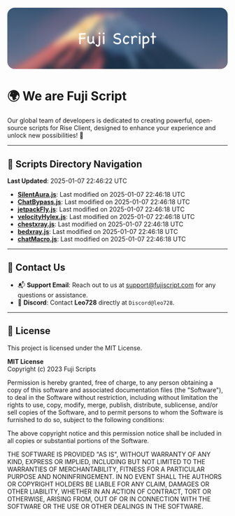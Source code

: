 ![Banner](.github/b.webp)

# 🌍 **We are Fuji Script**

Our global team of developers is dedicated to creating powerful, open-source scripts for Rise Client, designed to enhance your experience and unlock new possibilities! 🌟

---
<!-- SCRIPTS_NAVIGATION_START -->
## 📂 **Scripts Directory Navigation**

**Last Updated**: 2025-01-07 22:46:22 UTC

- **[SilentAura.js](scripts/SilentAura.js)**: Last modified on 2025-01-07 22:46:18 UTC
- **[ChatBypass.js](scripts/ChatBypass.js)**: Last modified on 2025-01-07 22:46:18 UTC
- **[jetpackFly.js](scripts/jetpackFly.js)**: Last modified on 2025-01-07 22:46:18 UTC
- **[velocityHylex.js](scripts/velocityHylex.js)**: Last modified on 2025-01-07 22:46:18 UTC
- **[chestxray.js](scripts/chestxray.js)**: Last modified on 2025-01-07 22:46:18 UTC
- **[bedxray.js](scripts/bedxray.js)**: Last modified on 2025-01-07 22:46:18 UTC
- **[chatMacro.js](scripts/chatMacro.js)**: Last modified on 2025-01-07 22:46:18 UTC

<!-- SCRIPTS_NAVIGATION_END -->

---

## 💬 **Contact Us**  
- 📬 **Support Email**: Reach out to us at [support@fujiscript.com](mailto:support@fujiscript.com) for any questions or assistance.  
- 💬 **Discord**: Contact **Leo728** directly at `Discord@leo728`.

---

## 📜 **License**

This project is licensed under the MIT License.  

**MIT License**  
Copyright (c) 2023 Fuji Scripts  

Permission is hereby granted, free of charge, to any person obtaining a copy of this software and associated documentation files (the "Software"), to deal in the Software without restriction, including without limitation the rights to use, copy, modify, merge, publish, distribute, sublicense, and/or sell copies of the Software, and to permit persons to whom the Software is furnished to do so, subject to the following conditions:  

The above copyright notice and this permission notice shall be included in all copies or substantial portions of the Software.  

THE SOFTWARE IS PROVIDED "AS IS", WITHOUT WARRANTY OF ANY KIND, EXPRESS OR IMPLIED, INCLUDING BUT NOT LIMITED TO THE WARRANTIES OF MERCHANTABILITY, FITNESS FOR A PARTICULAR PURPOSE AND NONINFRINGEMENT. IN NO EVENT SHALL THE AUTHORS OR COPYRIGHT HOLDERS BE LIABLE FOR ANY CLAIM, DAMAGES OR OTHER LIABILITY, WHETHER IN AN ACTION OF CONTRACT, TORT OR OTHERWISE, ARISING FROM, OUT OF OR IN CONNECTION WITH THE SOFTWARE OR THE USE OR OTHER DEALINGS IN THE SOFTWARE.  
